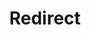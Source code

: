 ﻿---
layout: src/layouts/Redirect.astro
title: Redirect
redirect: https://yamldoc.liuyan.wang/docs/octopus-rest-api/octopus.migrator.exe-command-line/migrate
pubDate:  2023-01-01
navSearch: false
navSitemap: false
navMenu: false
---
